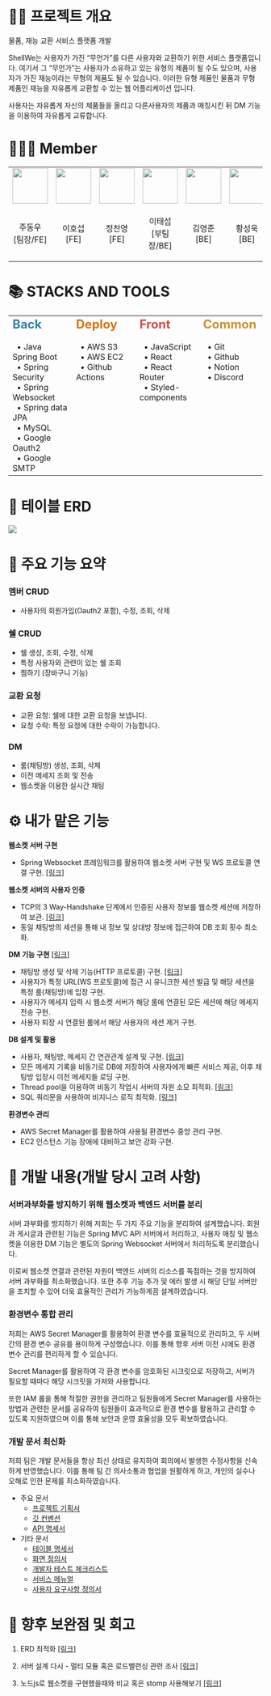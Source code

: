 # 👨‍💻 프로젝트 개요

물품, 재능 교환 서비스 플랫폼 개발

ShellWe는 사용자가 가진 “무언가”를 다른 사용자와 교환하기 위한 서비스 플랫폼입니다.
여기서 그 “무언가”는 사용자가 소유하고 있는 유형의 제품이 될 수도 있으며, 사용자가 가진 재능이라는 무형의 제품도 될 수 있습니다.
이러한 유형 제품인 물품과 무형 제품인 재능을 자유롭게 교환할 수 있는 웹 어플리케이션 입니다.

사용자는 자유롭게 자신의 제품들을 올리고 다른사용자의 제품과 매칭시킨 뒤 DM 기능을 이용하여 자유롭게 교류합니다.

# 🧑🏻‍💻 Member

<table>
<tbody>
    <tr>
        <td>
            <a href="https://github.com/DongwooJoo">
                <img src="https://github.com/DongwooJoo.png" width="70px" />
            </a>
        </td>
        <td>
            <a href="https://github.com/lhs9602">
                <img src="https://github.com/lhs9602.png" width="70px" />
            </a>
        </td>
        <td>
            <a href="https://github.com/Jeongchanyeong">
                <img src="https://github.com/Jeongchanyeong.png" width="70px" />
            </a>
        </td>
        <td>
            <a href="https://github.com/Mason3144">
                <img src="https://github.com/Mason3144.png" width="70px" />
            </a>
        </td>
        <td>
            <a href="https://github.com/Cishcash8725">
                <img src="https://github.com/Cishcash8725.png" width="70px" />
            </a>
        </td>
        <td>
            <a href="https://github.com/tjddnr7760">
                <img src="https://github.com/tjddnr7760.png" width="70px" />
            </a>
        </td>
    </tr>
    <tr>
        <td><p align="center">주동우<br>[팀장/FE]</p></td>
        <td><p align="center">이호섭<br>[FE]</p></td>
        <td><p align="center">정찬영<br>[FE]</p></td>
        <td><p align="center">이태섭<br>[부팀장/BE]</p></td>
        <td><p align="center">김영준<br>[BE]</p></td>
        <td><p align="center">황성욱<br>[BE]</p></td>
    </tr>
</tbody>
</table>

# 📚 STACKS AND TOOLS

<table class="images" width="100%"  style="border:0px solid white; width:100%; vertical-align : top;">
    <tr style="border: 0px;">
        <td style="border:0px; width:25%; height:200px; vertical-align : top;">
            <h2 style="color: #337EA9; padding-top: 0px; margin-top: 0px;">Back</h2>
            <div>&nbsp&nbsp• Java Spring Boot</div>
            <div>&nbsp&nbsp• Spring Security</div>
            <div>&nbsp&nbsp• Spring Websocket</div>
            <div>&nbsp&nbsp• Spring data JPA</div>
            <div>&nbsp&nbsp• MySQL</div>
            <div>&nbsp&nbsp• Google Oauth2</div>
            <div>&nbsp&nbsp• Google SMTP</div>
        </td>
        <td style="border:0px; width:25%; vertical-align : top;">
            <h2 style="color: #D9730D; padding-top: 0px; margin-top: 0px;">Deploy</h2>
            <div>&nbsp&nbsp• AWS S3</div>
            <div>&nbsp&nbsp• AWS EC2</div>
            <div>&nbsp&nbsp• Github Actions</div>
        </td>
        <td style="border:0px; width:25%; vertical-align : top;">
            <h2 style="color: #D44C47; padding-top: 0px; margin-top: 0px;">Front</h2>
            <div>&nbsp&nbsp• JavaScript</div>
            <div>&nbsp&nbsp• React</div>
            <div>&nbsp&nbsp• React Router</div>
            <div>&nbsp&nbsp• Styled-components</div>
        </td>
        <td style="border:0px; width:25%; vertical-align : top;">
            <h2 style="color: #CB912F; padding-top: 0px; margin-top: 0px;">Common</h2>
            <div>&nbsp&nbsp• Git</div>
            <div>&nbsp&nbsp• Github</div>
            <div>&nbsp&nbsp• Notion</div>
            <div>&nbsp&nbsp• Discord</div>
        </td>
    </tr>
</table>

# 📔 테이블 ERD
<img src="https://github.com/Mason3144/github-practice/assets/59563548/659af75b-797b-40f3-bc66-cb5768f4f94a">


# 📌 주요 기능 요약

### 멤버 CRUD
- 사용자의 회원가입(Oauth2 포함), 수정, 조회, 삭제

### 쉘 CRUD
- 쉘 생성, 조회, 수정, 삭제
- 특정 사용자와 관련이 있는 쉘 조회
- 찜하기 (장바구니 기능)

### 교환 요청
- 교환 요청: 쉘에 대한 교환 요청을 보냅니다.
- 요청 수락: 특정 요청에 대한 수락이 가능합니다.

### DM
- 룸(채팅방) 생성, 조회, 삭제
- 이전 메세지 조회 및 전송
- 웹소켓을 이용한 실시간 채팅


# ⚙️ 내가 맡은 기능

**웹소켓 서버 구현**

- Spring Websocket 프레임워크를 활용하여 웹소켓 서버 구현 및 WS 프로토콜 연결 구현. <a href="https://github.com/Mason3144/seb44_main_019/tree/main/websocket" target='_blank'> [링크] </a>

**웹소켓 서버의 사용자 인증**

- TCP의 3 Way-Handshake 단계에서 인증된 사용자 정보를 웹소켓 세션에 저장하여 보관. <a href="https://github.com/Mason3144/seb44_main_019/blob/main/websocket/src/main/java/com/shellwe/websocket/handler/CustomHandshakeHandler.java" target='_blank'> [링크] </a> 
- 동일 채팅방의 세션을 통해 내 정보 및 상대방 정보에 접근하여 DB 조회 횟수 최소화.

**DM 기능 구현** <a href="https://github.com/Mason3144/seb44_main_019/blob/main/websocket/src/main/java/com/shellwe/websocket/service/WsChatService.java" target='_blank'> [링크] </a>

- 채팅방 생성 및 삭제 기능(HTTP 프로토콜) 구현. <a href="https://github.com/Mason3144/seb44_main_019/blob/main/websocket/src/main/java/com/shellwe/websocket/service/HttpService.java" target='_blank'> [링크] </a>
- 사용자가 특정 URL(WS 프로토콜)에 접근 시 유니크한 세션 발급 및 해당 세션을 특정 룸(채팅방)에 입장 구현.
- 사용자가 메세지 입력 시 웹소켓 서버가 해당 룸에 연결된 모든 세션에 해당 메세지 전송 구현.
- 사용자 퇴장 시 연결된 룸에서 해당 사용자의 세션 제거 구현.

**DB 설계 및 활용**

- 사용자, 채팅방, 메세지 간 연관관계 설계 및 구현. <a href="https://github.com/Mason3144/seb44_main_019/tree/main/websocket/src/main/java/com/shellwe/websocket/entity" target='_blank'> [링크] </a>  
- 모든 메세지 기록을 비동기로 DB에 저장하여 사용자에게 빠른 서비스 제공, 이후 채팅방 입장시 이전 메세지들 로딩 구현.
- Thread pool을 이용하여 비동기 작업시 서버의 자원 소모 최적화. <a href="https://github.com/Mason3144/seb44_main_019/blob/main/websocket/src/main/java/com/shellwe/websocket/config/SpringAsyncConfig.java" target='_blank'> [링크] </a>
- SQL 쿼리문을 사용하여 비지니스 로직 최적화. <a href="https://github.com/Mason3144/seb44_main_019/blob/main/websocket/src/main/java/com/shellwe/websocket/repository/MemberRoomRepository.java" target='_blank'> [링크] </a>

**환경변수 관리**

- AWS Secret Manager를 활용하여 사용될 환경변수 중앙 관리 구현.
- EC2 인스턴스 기능 장애에 대비하고 보안 강화 구현.




# 📖 개발 내용(개발 당시 고려 사항)
### **서버과부화를 방지하기 위해 웹소켓과 백엔드 서버를 분리**

서버 과부화를 방지하기 위해 저희는 두 가지 주요 기능을 분리하여 설계했습니다. 회원과 게시글과 관련된 기능은 Spring MVC API 서버에서 처리하고, 사용자 매칭 및 웹소켓을 이용한 DM 기능은 별도의 Spring Websocket 서버에서 처리하도록 분리했습니다.

이로써 웹소켓 연결과 관련된 자원이 백엔드 서버의 리소스를 독점하는 것을 방지하여 서버 과부화를 최소화했습니다. 또한 추후 기능 추가 및 에러 발생 시 해당 단일 서버만을 조치할 수 있어 더욱 효율적인 관리가 가능하게끔 설계하였습니다.
### **환경변수 통합 관리**

저희는 AWS Secret Manager를 활용하여 환경 변수를 효율적으로 관리하고, 두 서버 간의 환경 변수 공유를 용이하게 구성했습니다. 이를 통해 향후 서버 이전 시에도 환경 변수 관리를 편리하게 할 수 있습니다.

Secret Manager를 활용하여 각 환경 변수를 암호화된 시크릿으로 저장하고, 서버가 필요할 때마다 해당 시크릿을 가져와 사용합니다.

또한 IAM 롤을 통해 적절한 권한을 관리하고 팀원들에게 Secret Manager를 사용하는 방법과 관련한 문서를 공유하여 팀원들이 효과적으로 환경 변수를 활용하고 관리할 수 있도록 지원하였으며 이를 통해 보안과 운영 효율성을 모두 확보하였습니다.

### **개발 문서 최신화**

저희 팀은 개발 문서들을 항상 최신 상태로 유지하여 회의에서 발생한 수정사항을 신속하게 반영했습니다. 이를 통해 팀 간 의사소통과 협업을 원활하게 하고, 개인의 실수나 오해로 인한 문제를 최소화하였습니다.

- 주요 문서
    - <a href="https://drive.google.com/file/d/1QOQejNBIK81FRUzaMBc4HRVnhUCIgMN2/view?usp=sharing" target="_blank">프로젝트 기획서</a>
    - <a href="https://drive.google.com/file/d/1Hm2JBRdh9ZM45vuzw6N6Ze_T9b_82UvN/view?usp=sharing" target="_blank">깃 컨벤션</a>
    - <a href="https://drive.google.com/file/d/1MJjJz7-uduEgY69PnBdJ4QJbJNjoJucK/view?usp=sharing" target="_blank">API 명세서</a>
- 기타 문서
    - <a href="https://drive.google.com/file/d/1DGmXD13h9hvCdTRy6ygjlWufMOeED8i9/view?usp=sharing" target="_blank">테이블 명세서</a>
    - <a href="https://drive.google.com/file/d/1Z3rpJ-YYRb09Rrp85dHF51dvmqMXOlK1/view?usp=sharing" target="_blank">화면 정의서</a>
    - <a href="https://drive.google.com/file/d/1ryhg52BtxELCGpO9LVSt-hwAg3UMyUVa/view?usp=sharing" target="_blank">개발자 테스트 체크리스트</a>
    - <a href="https://drive.google.com/file/d/1ve7AJY5Br1bZC3rMv1wG9nJeXMa8fF-l/view?usp=sharing" target="_blank">서비스 메뉴얼</a>
    - <a href="https://drive.google.com/file/d/18yYjZBhytMul4DuM2MaQZSGn1lOBNnQR/view?usp=sharing" target="_blank">사용자 요구사항 정의서</a>


# 🔮 향후 보완점 및 회고
1. ERD 최적화 <a href="https://mason-lee.tistory.com/160" target='_blank'> [링크] </a>
2. 서버 설계 다시 - 멀티 모듈 혹은 로드밸런싱 관련 조사 <a href="" target='_blank'> [링크] </a>

4. 노드js로 웹소켓을 구현했을때와 비교 혹은 stomp 사용해보기 <a href="" target='_blank'> [링크] </a>
